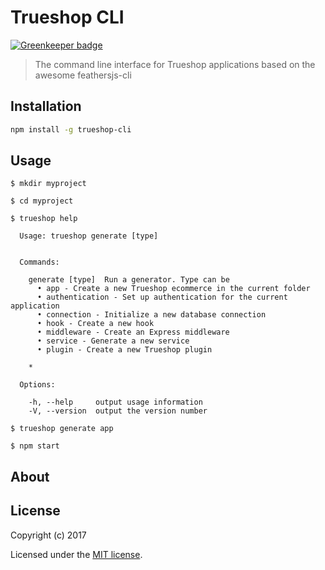 # Trueshop CLI 

[![Greenkeeper badge](https://badges.greenkeeper.io/feathersjs/feathers-cli.svg)](https://greenkeeper.io/)

> The command line interface for Trueshop applications based on the awesome feathersjs-cli

## Installation

```bash
npm install -g trueshop-cli
```

## Usage

```
$ mkdir myproject

$ cd myproject

$ trueshop help

  Usage: trueshop generate [type]


  Commands:

    generate [type]  Run a generator. Type can be
      • app - Create a new Trueshop ecommerce in the current folder
      • authentication - Set up authentication for the current application
      • connection - Initialize a new database connection
      • hook - Create a new hook
      • middleware - Create an Express middleware
      • service - Generate a new service
      • plugin - Create a new Trueshop plugin

    *

  Options:

    -h, --help     output usage information
    -V, --version  output the version number

$ trueshop generate app

$ npm start
```

## About


## License

Copyright (c) 2017

Licensed under the [MIT license](LICENSE).
